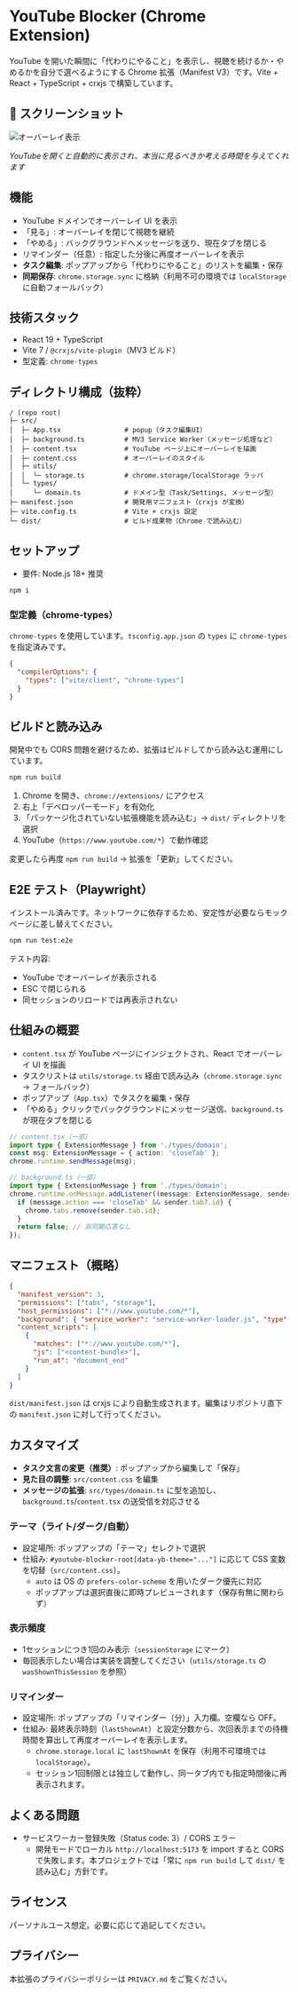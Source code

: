 # YouTube Blocker (Chrome Extension)

YouTube を開いた瞬間に「代わりにやること」を表示し、視聴を続けるか・やめるかを自分で選べるようにする Chrome 拡張（Manifest V3）です。Vite + React + TypeScript + crxjs で構築しています。

## 📸 スクリーンショット

![オーバーレイ表示](screenshots/overlay-main.png)

*YouTubeを開くと自動的に表示され、本当に見るべきか考える時間を与えてくれます*

## 機能
- YouTube ドメインでオーバーレイ UI を表示
- 「見る」: オーバーレイを閉じて視聴を継続
- 「やめる」: バックグラウンドへメッセージを送り、現在タブを閉じる
- リマインダー（任意）: 指定した分後に再度オーバーレイを表示
- **タスク編集**: ポップアップから「代わりにやること」のリストを編集・保存
- **同期保存**: `chrome.storage.sync` に格納（利用不可の環境では `localStorage` に自動フォールバック）

## 技術スタック
- React 19 + TypeScript
- Vite 7 / `@crxjs/vite-plugin`（MV3 ビルド）
- 型定義: `chrome-types`

## ディレクトリ構成（抜粋）
```
/ (repo root)
├─ src/
│  ├─ App.tsx                # popup（タスク編集UI）
│  ├─ background.ts          # MV3 Service Worker（メッセージ処理など）
│  ├─ content.tsx            # YouTube ページ上にオーバーレイを描画
│  ├─ content.css            # オーバーレイのスタイル
│  ├─ utils/
│  │  └─ storage.ts          # chrome.storage/localStorage ラッパ
│  └─ types/
│     └─ domain.ts           # ドメイン型（Task/Settings, メッセージ型）
├─ manifest.json             # 開発用マニフェスト（crxjs が変換）
├─ vite.config.ts            # Vite + crxjs 設定
└─ dist/                     # ビルド成果物（Chrome で読み込む）
```

## セットアップ
- 要件: Node.js 18+ 推奨

```bash
npm i
```

### 型定義（chrome-types）
`chrome-types` を使用しています。`tsconfig.app.json` の `types` に `chrome-types` を指定済みです。

```json
{
  "compilerOptions": {
    "types": ["vite/client", "chrome-types"]
  }
}
```

## ビルドと読み込み
開発中でも CORS 問題を避けるため、拡張はビルドしてから読み込む運用にしています。

```bash
npm run build
```

1. Chrome を開き、`chrome://extensions/` にアクセス
2. 右上「デベロッパーモード」を有効化
3. 「パッケージ化されていない拡張機能を読み込む」→ `dist/` ディレクトリを選択
4. YouTube（`https://www.youtube.com/*`）で動作確認

変更したら再度 `npm run build` → 拡張を「更新」してください。

## E2E テスト（Playwright）
インストール済みです。ネットワークに依存するため、安定性が必要ならモックページに差し替えてください。

```bash
npm run test:e2e
```

テスト内容:
- YouTube でオーバーレイが表示される
- ESC で閉じられる
- 同セッションのリロードでは再表示されない

## 仕組みの概要
- `content.tsx` が YouTube ページにインジェクトされ、React でオーバーレイ UI を描画
- タスクリストは `utils/storage.ts` 経由で読み込み（`chrome.storage.sync` → フォールバック）
- ポップアップ（`App.tsx`）でタスクを編集・保存
- 「やめる」クリックでバックグラウンドにメッセージ送信、`background.ts` が現在タブを閉じる

```ts
// content.tsx（一部）
import type { ExtensionMessage } from './types/domain';
const msg: ExtensionMessage = { action: 'closeTab' };
chrome.runtime.sendMessage(msg);
```

```ts
// background.ts（一部）
import type { ExtensionMessage } from './types/domain';
chrome.runtime.onMessage.addListener((message: ExtensionMessage, sender) => {
  if (message.action === 'closeTab' && sender.tab?.id) {
    chrome.tabs.remove(sender.tab.id);
  }
  return false; // 非同期応答なし
});
```

## マニフェスト（概略）
```json
{
  "manifest_version": 3,
  "permissions": ["tabs", "storage"],
  "host_permissions": ["*://www.youtube.com/*"],
  "background": { "service_worker": "service-worker-loader.js", "type": "module" },
  "content_scripts": [
    {
      "matches": ["*://www.youtube.com/*"],
      "js": ["<content-bundle>"],
      "run_at": "document_end"
    }
  ]
}
```
`dist/manifest.json` は crxjs により自動生成されます。編集はリポジトリ直下の `manifest.json` に対して行ってください。

## カスタマイズ
- **タスク文言の変更（推奨）**: ポップアップから編集して「保存」
- **見た目の調整**: `src/content.css` を編集
- **メッセージの拡張**: `src/types/domain.ts` に型を追加し、`background.ts`/`content.tsx` の送受信を対応させる

### テーマ（ライト/ダーク/自動）
- 設定場所: ポップアップの「テーマ」セレクトで選択
- 仕組み: `#youtube-blocker-root[data-yb-theme="..."]` に応じて CSS 変数を切替（`src/content.css`）。
  - `auto` は OS の `prefers-color-scheme` を用いたダーク優先に対応
  - ポップアップは選択直後に即時プレビューされます（保存有無に関わらず）

### 表示頻度
- 1セッションにつき1回のみ表示（`sessionStorage` にマーク）
- 毎回表示したい場合は実装を調整してください（`utils/storage.ts` の `wasShownThisSession` を参照）

### リマインダー
- 設定場所: ポップアップの「リマインダー（分）」入力欄。空欄なら OFF。
- 仕組み: 最終表示時刻（`lastShownAt`）と設定分数から、次回表示までの待機時間を算出して再度オーバーレイを表示します。
  - `chrome.storage.local` に `lastShownAt` を保存（利用不可環境では `localStorage`）。
  - セッション1回制限とは独立して動作し、同一タブ内でも指定時間後に再表示されます。

## よくある問題
- サービスワーカー登録失敗（Status code: 3）/ CORS エラー
  - 開発モードでローカル `http://localhost:5173` を import すると CORS で失敗します。本プロジェクトでは「常に `npm run build` して `dist/` を読み込む」方針です。

## ライセンス
パーソナルユース想定。必要に応じて追記してください。

## プライバシー
本拡張のプライバシーポリシーは `PRIVACY.md` をご覧ください。

